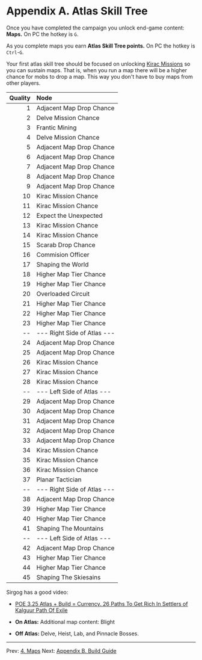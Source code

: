 # Appendix A. Atlas Skill Tree

Once you have completed the campaign you unlock end-game content: **Maps.**  On PC the hotkey is `G`.

As you complete maps you earn **Atlas Skill Tree points.**  On PC the hotkey is `Ctrl`-`G`.

Your first atlas skill tree should be focused on unlocking [Kirac Missions](https://poeplanner.com/atlas-tree/BAASACkAH8qH1F8-QL-n4iFgtWY4iH1ajerZWxe6HX23XX2ROJ3e_p87Tdee2AKuKY1Fl0U6s8fhELxJtXdzmaLQxB-u75GJYMgYiwtxqUPjP41kb7WZuRQAH4sIAAAAAAAAAwMAAAAAAAAAAAA=) so you can sustain maps. That is, when you run a map there will be a higher chance for mobs to drop a map.  This way you don't have to buy maps from other players.

|Quality| Node                         |
|------:|:-----------------------------|
|     1 | Adjacent Map Drop Chance     |
|     2 | Delve Mission Chance         |
|     3 | Frantic Mining               |
|     4 | Delve Mission Chance         |
|     5 | Adjacent Map Drop Chance     |
|     6 | Adjacent Map Drop Chance     |
|     7 | Adjacent Map Drop Chance     |
|     8 | Adjacent Map Drop Chance     |
|     9 | Adjacent Map Drop Chance     |
|    10 | Kirac Mission Chance         |
|    11 | Kirac Mission Chance         |
|    12 | Expect the Unexpected        |
|    13 | Kirac Mission Chance         |
|    14 | Kirac Mission Chance         |
|    15 | Scarab Drop Chance           |
|    16 | Commision Officer            |
|    17 | Shaping the World            |
|    18 | Higher Map Tier Chance       |
|    19 | Higher Map Tier Chance       |
|    20 | Overloaded Circuit           |
|    21 | Higher Map Tier Chance       |
|    22 | Higher Map Tier Chance       |
|    23 | Higher Map Tier Chance       |
|    -- | --- Right Side of Atlas ---  |
|    24 | Adjacent Map Drop Chance     |
|    25 | Adjacent Map Drop Chance     |
|    26 | Kirac Mission Chance         |
|    27 | Kirac Mission Chance         |
|    28 | Kirac Mission Chance         |
|    -- | --- Left Side of Atlas ---   |
|    29 | Adjacent Map Drop Chance     |
|    30 | Adjacent Map Drop Chance     |
|    31 | Adjacent Map Drop Chance     |
|    32 | Adjacent Map Drop Chance     |
|    33 | Adjacent Map Drop Chance     |
|    34 | Kirac Mission Chance         |
|    35 | Kirac Mission Chance         |
|    36 | Kirac Mission Chance         |
|    37 | Planar Tactician             |
|    -- | --- Right Side of Atlas ---  |
|    38 | Adjacent Map Drop Chance     |
|    39 | Higher Map Tier Chance       |
|    40 | Higher Map Tier Chance       |
|    41 | Shaping The Mountains        |
|    -- | --- Left Side of Atlas ---   |
|    42 | Adjacent Map Drop Chance     |
|    43 | Higher Map Tier Chance       |
|    44 | Higher Map Tier Chance       |
|    45 | Shaping The Skiesains        |

Sirgog has a good video:

* [POE 3.25 Atlas + Build = Currency. 26 Paths To Get Rich In Settlers of Kalguur Path Of Exile](https://www.youtube.com/watch?v=4m7_uyZy3yc&t=250s)

* **On Atlas:** Additional map content: Blight
* **Off Atlas:** Delve, Heist, Lab, and Pinnacle Bosses.

---

Prev: [4. Maps](maps.md)
Next: [Appendix B. Build Guide](appendix_b_build_guide.md)

